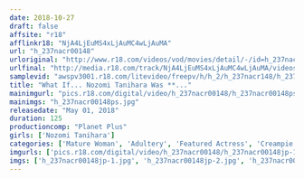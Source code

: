 ```yaml
---
date: 2018-10-27
draft: false
affsite: "r18"
afflinkr18: "NjA4LjEuMS4xLjAuMC4wLjAuMA"
url: "h_237nacr00148"
urloriginal: "http://www.r18.com/videos/vod/movies/detail/-/id=h_237nacr00148"
urlfinal: "http://media.r18.com/track/NjA4LjEuMS4xLjAuMC4wLjAuMA/videos/vod/movies/detail/-/id=h_237nacr00148"
samplevid: "awspv3001.r18.com/litevideo/freepv/h/h_2/h_237nacr148/h_237nacr148_dmb_w.mp4"
title: "What If... Nozomi Tanihara Was **..."
mainimgurl: "pics.r18.com/digital/video/h_237nacr00148/h_237nacr00148ps.jpg"
mainimgs: "h_237nacr00148ps.jpg"
releasedate: "May 01, 2018"
duration: 125
productioncomp: "Planet Plus"
girls: ['Nozomi Tanihara']
categories: ['Mature Woman', 'Adultery', 'Featured Actress', 'Creampie', 'Masturbation', 'Huge Dick - Large Dick', 'Hi-Def']
imgurls: ['pics.r18.com/digital/video/h_237nacr00148/h_237nacr00148jp-1.jpg', 'pics.r18.com/digital/video/h_237nacr00148/h_237nacr00148jp-2.jpg', 'pics.r18.com/digital/video/h_237nacr00148/h_237nacr00148jp-3.jpg', 'pics.r18.com/digital/video/h_237nacr00148/h_237nacr00148jp-4.jpg', 'pics.r18.com/digital/video/h_237nacr00148/h_237nacr00148jp-5.jpg', 'pics.r18.com/digital/video/h_237nacr00148/h_237nacr00148jp-6.jpg', 'pics.r18.com/digital/video/h_237nacr00148/h_237nacr00148jp-7.jpg', 'pics.r18.com/digital/video/h_237nacr00148/h_237nacr00148jp-8.jpg', 'pics.r18.com/digital/video/h_237nacr00148/h_237nacr00148jp-9.jpg', 'pics.r18.com/digital/video/h_237nacr00148/h_237nacr00148jp-10.jpg', 'pics.r18.com/digital/video/h_237nacr00148/h_237nacr00148jp-11.jpg', 'pics.r18.com/digital/video/h_237nacr00148/h_237nacr00148jp-12.jpg', 'pics.r18.com/digital/video/h_237nacr00148/h_237nacr00148jp-13.jpg', 'pics.r18.com/digital/video/h_237nacr00148/h_237nacr00148jp-14.jpg', 'pics.r18.com/digital/video/h_237nacr00148/h_237nacr00148jp-15.jpg', 'pics.r18.com/digital/video/h_237nacr00148/h_237nacr00148jp-16.jpg', 'pics.r18.com/digital/video/h_237nacr00148/h_237nacr00148jp-17.jpg', 'pics.r18.com/digital/video/h_237nacr00148/h_237nacr00148jp-18.jpg', 'pics.r18.com/digital/video/h_237nacr00148/h_237nacr00148jp-19.jpg', 'pics.r18.com/digital/video/h_237nacr00148/h_237nacr00148jp-20.jpg']
imgs: ['h_237nacr00148jp-1.jpg', 'h_237nacr00148jp-2.jpg', 'h_237nacr00148jp-3.jpg', 'h_237nacr00148jp-4.jpg', 'h_237nacr00148jp-5.jpg', 'h_237nacr00148jp-6.jpg', 'h_237nacr00148jp-7.jpg', 'h_237nacr00148jp-8.jpg', 'h_237nacr00148jp-9.jpg', 'h_237nacr00148jp-10.jpg', 'h_237nacr00148jp-11.jpg', 'h_237nacr00148jp-12.jpg', 'h_237nacr00148jp-13.jpg', 'h_237nacr00148jp-14.jpg', 'h_237nacr00148jp-15.jpg', 'h_237nacr00148jp-16.jpg', 'h_237nacr00148jp-17.jpg', 'h_237nacr00148jp-18.jpg', 'h_237nacr00148jp-19.jpg', 'h_237nacr00148jp-20.jpg']
---
```

